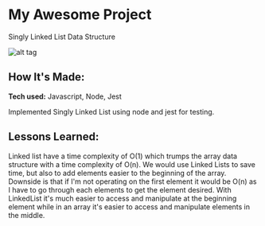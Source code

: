 # My Awesome Project

Singly Linked List Data Structure

![alt tag](https://media.geeksforgeeks.org/wp-content/cdn-uploads/gq/2013/03/Linkedlist.png)

## How It's Made:

**Tech used:** Javascript, Node, Jest

Implemented Singly Linked List using node and jest for testing.

## Lessons Learned:

Linked list have a time complexity of O(1) which trumps the array data structure with a time complexity of O(n). We would use Linked Lists to save time, but also to add elements easier to the beginning of the array. Downside is that if I'm not operating on the first element it would be O(n) as I have to go through each elements to get the element desired. With LinkedList it's much easier to access and manipulate at the beginning element while in an array it's easier to access and manipulate elements in the middle.

<!-- ## Examples:

Take a look at these couple examples that I have in my own portfolio:

**Palettable:** https://github.com/alecortega/palettable

**Twitter Battle:** https://github.com/alecortega/twitter-battle

**Patch Panel:** https://github.com/alecortega/patch-panel -->
